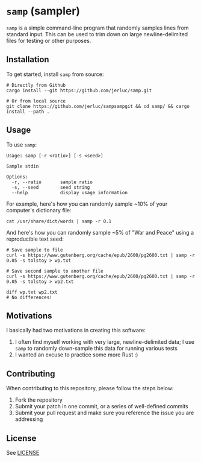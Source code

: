 # `samp` (sampler)

`samp` is a simple command-line program that randomly samples lines from standard input. This can
be used to trim down on large newline-delimited files for testing or other purposes.

## Installation

To get started, install `samp` from source:

```shell
# Directly from Github
cargo install --git https://github.com/jerluc/samp.git

# Or from local source
git clone https://github.com/jerluc/sampsampgit && cd samp/ && cargo install --path .
```

## Usage

To use `samp`:

```
Usage: samp [-r <ratio>] [-s <seed>]

Sample stdin

Options:
  -r, --ratio       sample ratio
  -s, --seed        seed string
  --help            display usage information
```

For example, here's how you can randomly sample ~10% of your computer's dictionary file:

```shell
cat /usr/share/dict/words | samp -r 0.1
```

And here's how you can randomly sample ~5% of "War and Peace" using a reproducible text seed:

```shell
# Save sample to file
curl -s https://www.gutenberg.org/cache/epub/2600/pg2600.txt | samp -r 0.05 -s tolstoy > wp.txt

# Save second sample to another file
curl -s https://www.gutenberg.org/cache/epub/2600/pg2600.txt | samp -r 0.05 -s tolstoy > wp2.txt

diff wp.txt wp2.txt
# No differences!
```

## Motivations

I basically had two motivations in creating this software:

1. I often find myself working with very large, newline-delimited data; I use `samp` to randomly
   down-sample this data for running various tests
2. I wanted an excuse to practice some more Rust :)

## Contributing

When contributing to this repository, please follow the steps below:

1. Fork the repository
2. Submit your patch in one commit, or a series of well-defined commits
3. Submit your pull request and make sure you reference the issue you are addressing

## License

See [LICENSE](LICENSE)
